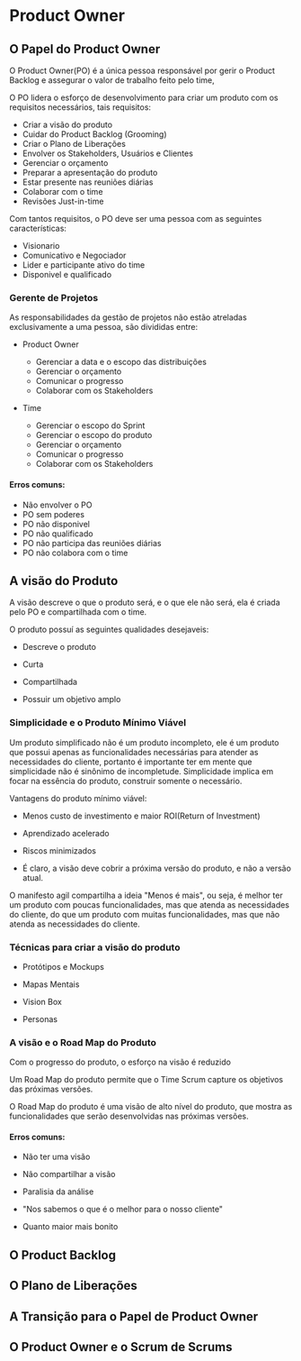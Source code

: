 # Product Owner

## O Papel do Product Owner

O Product Owner(PO) é a única pessoa responsável por gerir o Product Backlog e assegurar o valor de trabalho feito pelo time,

O PO lidera o esforço de desenvolvimento para criar um produto com os requisitos necessários, tais requisitos:
-   Criar a visão do produto
-   Cuidar do Product Backlog (Grooming)
-   Criar o Plano de Liberações
-   Envolver os Stakeholders, Usuários e Clientes
-   Gerenciar o orçamento
-   Preparar a apresentação do produto
-   Estar presente nas reuniões diárias
-   Colaborar com o time
-   Revisões Just-in-time

Com tantos requisitos, o PO deve ser uma pessoa com as seguintes características:
-   Visionario
-   Comunicativo e Negociador
-   Lider e participante ativo do time
-   Disponivel e qualificado

### Gerente de Projetos
As responsabilidades da gestão de projetos não estão atreladas exclusivamente a uma pessoa, são divididas entre:
-   Product Owner
    -   Gerenciar a data e o escopo das distribuições
    -   Gerenciar o orçamento
    -   Comunicar o progresso
    -   Colaborar com os Stakeholders

-   Time
    -   Gerenciar o escopo do Sprint
    -   Gerenciar o escopo do produto
    -   Gerenciar o orçamento
    -   Comunicar o progresso
    -   Colaborar com os Stakeholders

#### Erros comuns:
-   Não envolver o PO
-   PO sem poderes
-   PO não disponivel
-   PO não qualificado
-   PO não participa das reuniões diárias
-   PO não colabora com o time

## A visão do Produto

A visão descreve o que o produto será, e o que ele não será, ela é criada pelo PO e compartilhada com o time.

O produto possuí as seguintes qualidades desejaveis:

-   Descreve o produto

-   Curta

-   Compartilhada

-   Possuir um objetivo amplo

### Simplicidade e o Produto Mínimo Viável

Um produto simplificado não é um produto incompleto, ele é um produto que possui apenas as funcionalidades necessárias para atender as necessidades do cliente, portanto é importante ter em mente que simplicidade não é sinônimo de incompletude. Simplicidade implica em focar na essência do produto, construir somente o necessário.

Vantagens do produto mínimo viável:

-   Menos custo de investimento e maior ROI(Return of Investment)

-   Aprendizado acelerado

-   Riscos minimizados

-   É claro, a visão deve cobrir a próxima versão do produto, e não a versão atual.

O manifesto agil compartilha a ideia "Menos é mais", ou seja, é melhor ter um produto com poucas funcionalidades, mas que atenda as necessidades do cliente, do que um produto com muitas funcionalidades, mas que não atenda as necessidades do cliente.

### Técnicas para criar a visão do produto

-   Protótipos e Mockups

-   Mapas Mentais

-   Vision Box

-   Personas

### A visão e o Road Map do Produto

Com o progresso do produto, o esforço na visão é reduzido

Um Road Map do produto permite que o Time Scrum capture os objetivos das próximas versões.

O Road Map do produto é uma visão de alto nível do produto, que mostra as funcionalidades que serão desenvolvidas nas próximas versões.

#### Erros comuns:

-   Não ter uma visão

-   Não compartilhar a visão

-   Paralisia da análise

-   "Nos sabemos o que é o melhor para o nosso cliente"

-   Quanto maior mais bonito

## O Product Backlog

## O Plano de Liberações

## A Transição para o Papel de Product Owner

## O Product Owner e o Scrum de Scrums

